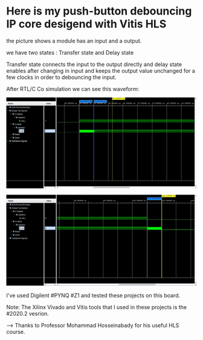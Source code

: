 # Here is my push-button debouncing IP core desigend with Vitis HLS


the picture shows a module has an input and a output.

we have two states : Transfer state and Delay state

Transfer state connects the input to the output directly and delay state enables after changing in input 
and keeps the output value unchanged for a few clocks in order to debouncing the input.

After RTL/C Co simulation we can see this waveform:

![alt text](https://github.com/salemsajjad/Vitis-HLS-Sequential/blob/main/06-Input_Debouncing/waveform1.JPG?raw=true)

![alt text](https://github.com/salemsajjad/Vitis-HLS-Sequential/blob/main/06-Input_Debouncing/waveform2.JPG?raw=true)

I've used Digilent #PYNQ #Z1 and tested these projects on this board.

Note: The Xilinx Vivado and Vitis tools that I used in these projects is the #2020.2 vesrion. 

--> Thanks to Professor Mohammad Hosseinabady for his useful HLS course. 
